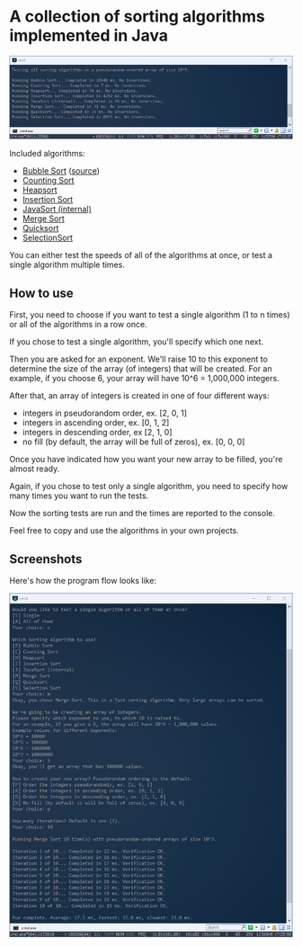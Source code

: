# A collection of sorting algorithms implemented in Java

![App results](https://github.com/gotonode/sorting/blob/master/docs/images/app01.png)

Included algorithms:
- [Bubble Sort](https://en.wikipedia.org/wiki/Bubble_sort) ([source](https://github.com/gotonode/sorting/blob/master/src/sorting/algorithms/BubbleSort.java))
- [Counting Sort](https://en.wikipedia.org/wiki/Counting_sort)
- [Heapsort](https://en.wikipedia.org/wiki/Heapsort)
- [Insertion Sort](https://en.wikipedia.org/wiki/Insertion_sort)
- [JavaSort (internal)](https://docs.oracle.com/javase/7/docs/api/java/util/Arrays.html#sort[int()])
- [Merge Sort](https://en.wikipedia.org/wiki/Merge_sort)
- [Quicksort](https://en.wikipedia.org/wiki/Quicksort)
- [SelectionSort](https://en.wikipedia.org/wiki/Selection_sort)

You can either test the speeds of all of the algorithms at once, or test a single algorithm multiple times.

## How to use

First, you need to choose if you want to test a single algorithm (1 to n times) or all of the algorithms in a row once.

If you chose to test a single algorithm, you'll specify which one next.

Then you are asked for an exponent. We'll raise 10 to this exponent to determine the size of the array (of integers) that will be created. For an example, if you choose 6, your array will have 10^6 = 1,000,000 integers.

After that, an array of integers is created in one of four different ways:
- integers in pseudorandom order, ex. [2, 0, 1]
- integers in ascending order, ex. [0, 1, 2]
- integers in descending order, ex [2, 1, 0]
- no fill (by default, the array will be full of zeros), ex. [0, 0, 0]

Once you have indicated how you want your new array to be filled, you're almost ready.

Again, if you chose to test only a single algorithm, you need to specify how many times you want to run the tests.

Now the sorting tests are run and the times are reported to the console.

Feel free to copy and use the algorithms in your own projects.

## Screenshots

Here's how the program flow looks like:

![App results](https://github.com/gotonode/sorting/blob/master/docs/images/app02.png)
